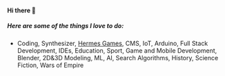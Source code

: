 #### Hi there 👋

##### Here are some of the things I love to do:

* Coding, Synthesizer, [Hermes Games](http://hermesgames.com), CMS, IoT, Arduino, Full Stack Development, IDEs, Education, Sport, Game and Mobile Development, Blender, 2D&3D Modeling, ML, AI, Search Algorithms, History, Science Fiction, Wars of Empire
